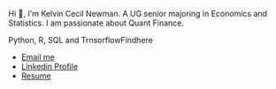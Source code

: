<p>Hi 👋, I'm Kelvin Cecil Newman. A UG senior majoring in Economics and Statistics. I am passionate about Quant Finance.</p>
<p>Python, R, SQL and TrnsorflowFindhere</a></p>
<p>
<ul>
    <li> <a href="https://twitter.com/xcxoo5" target="blank"> Email me </a> </li>
    <li> <a href="https://linkedin.com/in/kelvin-newman-09b961255" target="blank"> Linkedin Profile </a> </li>
    <li> <a href="https://drive.google.com/file/d/1n5Riq1Cp6_23Rid6XfEosTVfBgqTqMPO/view?usp=drive_link"> Resume </a></li>
</ul>
</p>
